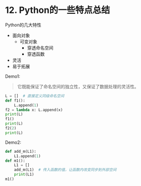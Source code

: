 
# 12. Python的一些特点总结

Python的几大特性
- 面向对象
  - 可变对象
      - 穿透命名空间
      - 穿透函数
- 灵活
- 易于拓展


Demo1: 
> 它既能保证了命名空间的独立性，又保证了数据处理的灵活性。

```python
L = []  # 直接定义同级命名空间
def f1():
    L.append(1)
f2 = lambda x: L.append(x)
print(L)
f1()
print(L)
f2(2)
print(L)
```

Demo2: 
```python
def add_m(L1):
    L1.append(1)
def m1():
    L1 = []
    add_m(L1)  # 传入函数的值，让函数内改变同步到外部空间
    print(L1)
m1()
```